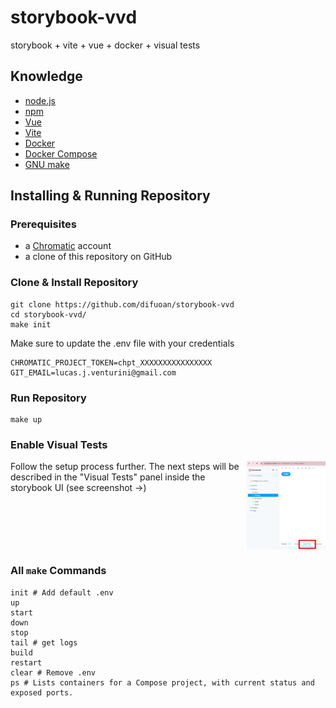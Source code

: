 # storybook-vvd
storybook + vite + vue + docker + visual tests

## Knowledge
* [node.js](https://nodejs.org/en)
* [npm](https://docs.npmjs.com/)
* [Vue](https://vuejs.org/)
* [Vite](https://vitejs.dev/)
* [Docker](https://www.docker.com/)
* [Docker Compose](https://docs.docker.com/compose/)
* [GNU make](https://www.gnu.org/software/make/manual/make.html)

## Installing & Running Repository

### Prerequisites
* a [Chromatic](https://www.chromatic.com/) account
* a clone of this repository on GitHub

### Clone & Install Repository
```
git clone https://github.com/difuoan/storybook-vvd
cd storybook-vvd/
make init
```
Make sure to update the .env file with your credentials
```
CHROMATIC_PROJECT_TOKEN=chpt_XXXXXXXXXXXXXXXX
GIT_EMAIL=lucas.j.venturini@gmail.com
```

### Run Repository
```
make up
```


### Enable Visual Tests
<img src="assets/visualTestingPanel.png" alt="Visual Testing panel inside the storybook UI" width="25%" align="right"/>
Follow the setup process further. The next steps will be described in the "Visual Tests" panel inside the storybook UI (see screenshot &rarr;)
<br clear="right"/>


### All `make` Commands
```
init # Add default .env
up
start
down
stop
tail # get logs
build
restart
clear # Remove .env
ps # Lists containers for a Compose project, with current status and exposed ports.
```
